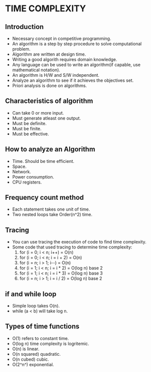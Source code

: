# TIME COMPLEXITY
## Introduction

- Necessary concept in competitive programming.
- An algorithm is a step by step procedure to solve computational problem.
- Algorithm are written at design time.
- Writing a good algorith requires domain knowledge.
- Any language can be used to write an algorithm(if capable, use mathematical notation).
- An algorithm is H/W and S/W independent.
- Analyze an algorithm to see if it achieves the objectives set.
- Priori analysis is done on algorithms.

## Characteristics of algorithm

- Can take 0 or more input.
- Must generate atleast one output.
- Must be definite.
- Must be finite.
- Must be effective.

## How to analyze an Algorithm

- Time. Should be time efficient.
- Space. 
- Network.
- Power consumption.
- CPU registers.

## Frequency count method

- Each statement takes one unit of time.
- Two nested loops take Order(n^2) time.

## Tracing

- You can use tracing the execution of code to find time complexity.
- Some code that used tracing to determine time complexity:
	1. for (i = 0; i < n; i++) 		= O(n)
	2. for (i = 0; i < n; i = i + 2) 	= O(n)
	3. for (i = n; i > 1; i--)		= O(n)
	4. for (i = 1; i < n; i = i * 2)	= O(log n) base 2
	5. for (i = 1; i < n; i = i * 3) 	= O(log n) base 3
	6. for (i = n; i > 1; i = i / 2) 	= O(log n) base 2

## if and while loop
- Simple loop takes O(n).
- while (a < b) will take log n.

## Types of time functions

- O(1) refers to constant time.
- O(log n) time complexity is logritemic.
- O(n) is linear.
- O(n squared) quadratic.
- O(n cubed) cubic.
- O(2^n^) exponential.


